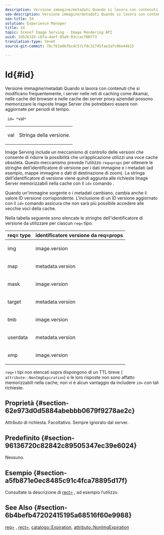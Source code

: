 ```yaml
---
description: Versione immagine/metadati Quando si lavora con contenuti che si modificano frequentemente, i server nelle reti di caching come Akamai, nelle cache del browser e nelle cache dei server proxy aziendali possono memorizzare le risposte Image Server che potrebbero essere non aggiornate per periodi di tempo.
seo-description: Versione immagine/metadati Quando si lavora con contenuti che si modificano frequentemente, i server nelle reti di caching come Akamai, nelle cache del browser e nelle cache dei server proxy aziendali possono memorizzare le risposte Image Server che potrebbero essere non aggiornate per periodi di tempo.
seo-title: Id
solution: Experience Manager
title: Id
topic: Scene7 Image Serving - Image Rendering API
uuid: 3d526326-c8fa-4aef-95a9-93ccacf08f73
translation-type: tm+mt
source-git-commit: 7bc7b3a86fbcdc57cfdc31745fae3afc06e44b15

---
```



# Id{#id}

Versione immagine/metadati Quando si lavora con contenuti che si modificano frequentemente, i server nelle reti di caching come Akamai, nelle cache del browser e nelle cache dei server proxy aziendali possono memorizzare le risposte Image Server che potrebbero essere non aggiornate per periodi di tempo.

` id= *`val`*`

<table id="simpletable_3A6EBDA15B004636804E1ACEF952479A"> 
 <tr class="strow"> 
  <td class="stentry"> <p> <span class="codeph"> <span class="varname"> val </span></span> </p> </td> 
  <td class="stentry"> <p>Stringa della versione. </p> </td> 
 </tr> 
</table>

Image Serving include un meccanismo di controllo delle versioni che consente di ridurre la possibilità che un’applicazione utilizzi una voce cache obsoleta. Questo meccanismo prevede l’utilizzo `req=props` per ottenere le stringhe dell’identificatore di versione per i dati immagine e i metadati (ad esempio, mappe immagine o dati di destinazione di zoom). La stringa dell’identificatore di versione viene quindi aggiunta alle richieste Image Server memorizzabili nella cache con il `id=` comando .

Quando un&#39;immagine sorgente o i metadati cambiano, cambia anche il valore ID versione corrispondente. L&#39;inclusione di un ID versione aggiornato con il `id=` comando assicura che non sarà più possibile accedere alle vecchie voci della cache.

Nella tabella seguente sono elencate le stringhe dell&#39;identificatore di versione da utilizzare per ciascun `req=` tipo:

<table id="table_AE39BEBE18864880BBBF1C4F16785E2D"> 
 <thead> 
  <tr> 
   <th class="entry"> <b> req= type</b> </th> 
   <th class="entry"> <b> identificatore versione da req=props</b> </th> 
  </tr> 
 </thead>
 <tbody> 
  <tr> 
   <td> <p> img </p> </td> 
   <td> <p> image.version </p> </td> 
  </tr> 
  <tr> 
   <td> <p> map </p> </td> 
   <td> <p> metadata.version </p> </td> 
  </tr> 
  <tr> 
   <td> <p> mask </p> </td> 
   <td> <p> image.version </p> </td> 
  </tr> 
  <tr> 
   <td> <p> target </p> </td> 
   <td> <p> metadata.version </p> </td> 
  </tr> 
  <tr> 
   <td> <p> tmb </p> </td> 
   <td> <p> image.version </p> </td> 
  </tr> 
  <tr> 
   <td> <p> userdata </p> </td> 
   <td> <p> metadata.version </p> </td> 
  </tr> 
  <tr> 
   <td> <p> xmp </p> </td> 
   <td> <p> image.version </p> </td> 
  </tr> 
 </tbody> 
</table>

`req=` i tipi non elencati sopra dispongono di un TTL breve ( `attribute::NonImgExpiration`) o le loro risposte non sono affatto memorizzabili nella cache; non vi è alcun vantaggio da includere `id=` con tali richieste.

## Proprietà {#section-62e973d0d5884abebbb0679f9278ae2c}

Attributo di richiesta. Facoltativo. Sempre ignorato dal server.

## Predefinito {#section-96136720c82842c89505347ec39e6024}

Nessuno.

## Esempio {#section-a5fb871e0ec8485c91c4fca78895d17f}

Consultate la descrizione di [rect=](../../../../../is-api/http-ref/image-serving-api-ref/c-http-protocol-reference/c-command-reference/r-rect.md#reference-520b90d30b4c4b4692a723e4df6adaf3) , ad esempio l’utilizzo.

## See Also {#section-6b4befb47202415195a68516f60e9988}

[req=](../../../../../is-api/http-ref/image-serving-api-ref/c-http-protocol-reference/c-command-reference/r-req/r-req.md#reference-907cdb4a97034db7ad94695f25552e76) , [rect=](../../../../../is-api/http-ref/image-serving-api-ref/c-http-protocol-reference/c-command-reference/r-rect.md#reference-520b90d30b4c4b4692a723e4df6adaf3), [catalogo::Expiration](../../../../../is-api/image-catalog/image-serving-api-ref/c-image-catalog-reference/c-image-svg-data-reference/c-image-data-reference/r-expiration-cat.md#reference-a7afd668ecbb4d2da65d86259aa6a28a), [attributo::NonImgExpiration](../../../../../is-api/image-catalog/image-serving-api-ref/c-image-catalog-reference/c-attributes-reference/r-nonimgexpiration.md#reference-a8066cd0d24b4ea98100ade4821f1f9d)
